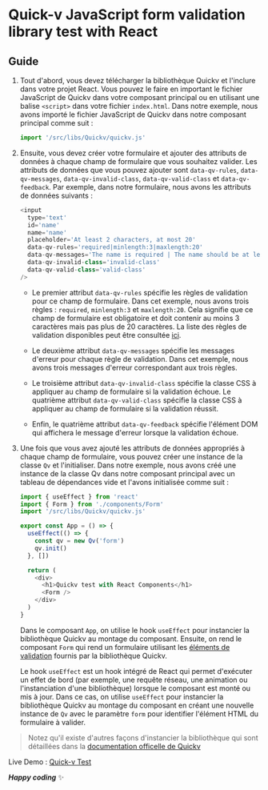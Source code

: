 # Quick-v JavaScript form validation library test with React

## Guide

1.  Tout d'abord, vous devez télécharger la bibliothèque Quickv et l'inclure dans votre projet React. Vous pouvez le faire en important le fichier JavaScript de Quickv dans votre composant principal ou en utilisant une balise `<script>` dans votre fichier `index.html`. Dans notre exemple, nous avons importé le fichier JavaScript de Quickv dans notre composant principal comme suit :

    ```js
    import '/src/libs/Quickv/quickv.js'
    ```

2.  Ensuite, vous devez créer votre formulaire et ajouter des attributs de données à chaque champ de formulaire que vous souhaitez valider. Les attributs de données que vous pouvez ajouter sont `data-qv-rules`, `data-qv-messages`, `data-qv-invalid-class`, `data-qv-valid-class` et `data-qv-feedback`. Par exemple, dans notre formulaire, nous avons les attributs de données suivants :

    ```js
    <input
      type='text'
      id='name'
      name='name'
      placeholder='At least 2 characters, at most 20'
      data-qv-rules='required|minlength:3|maxlength:20'
      data-qv-messages='The name is required | The name should be at least 3 characters | The field size should not exceed 20 characters'
      data-qv-invalid-class='invalid-class'
      data-qv-valid-class='valid-class'
    />
    ```

    - Le premier attribut `data-qv-rules` spécifie les règles de validation pour ce champ de formulaire. Dans cet exemple, nous avons trois règles : `required`, `minlength:3` et `maxlength:20`. Cela signifie que ce champ de formulaire est obligatoire et doit contenir au moins 3 caractères mais pas plus de 20 caractères. La liste des règles de validation disponibles peut être consultée [ici](https://github.com/quick-v/quickv#some-validation-rules-you-can-test).

    - Le deuxième attribut `data-qv-messages` spécifie les messages d'erreur pour chaque règle de validation. Dans cet exemple, nous avons trois messages d'erreur correspondant aux trois règles.

    - Le troisième attribut `data-qv-invalid-class` spécifie la classe CSS à appliquer au champ de formulaire si la validation échoue. Le quatrième attribut `data-qv-valid-class` spécifie la classe CSS à appliquer au champ de formulaire si la validation réussit.

    - Enfin, le quatrième attribut `data-qv-feedback` spécifie l'élément DOM qui affichera le message d'erreur lorsque la validation échoue.

3.  Une fois que vous avez ajouté les attributs de données appropriés à chaque champ de formulaire, vous pouvez créer une instance de la classe `Qv` et l'initialiser. Dans notre exemple, nous avons créé une instance de la classe Qv dans notre composant principal avec un tableau de dépendances vide et l'avons initialisée comme suit :

    ```js
    import { useEffect } from 'react'
    import { Form } from './components/Form'
    import '/src/libs/Quickv/quickv.js'

    export const App = () => {
      useEffect(() => {
        const qv = new Qv('form')
        qv.init()
      }, [])

      return (
        <div>
          <h1>Quickv test with React Components</h1>
          <Form />
        </div>
      )
    }
    ```

    Dans le composant `App`, on utilise le hook `useEffect` pour instancier la bibliothèque Quickv au montage du composant. Ensuite, on rend le composant `Form` qui rend un formulaire utilisant les [éléments de validation](https://github.com/quick-v/quickv#some-validation-rules-you-can-test) fournis par la bibliothèque Quickv.

    Le hook `useEffect` est un hook intégré de React qui permet d'exécuter un effet de bord (par exemple, une requête réseau, une animation ou l'instanciation d'une bibliothèque) lorsque le composant est monté ou mis à jour. Dans ce cas, on utilise `useEffect` pour instancier la bibliothèque Quickv au montage du composant en créant une nouvelle instance de `Qv` avec le paramètre `form` pour identifier l'élément HTML du formulaire à valider.

> Notez qu'il existe d'autres façons d'instancier la bibliothèque qui sont détaillées dans la [documentation officelle de Quickv](https://github.com/quick-v/quickv#usage)

Live Demo : [Quick-v Test](https://meschack.github.io/quickv-test)

_**Happy coding**_ :sparkles:
